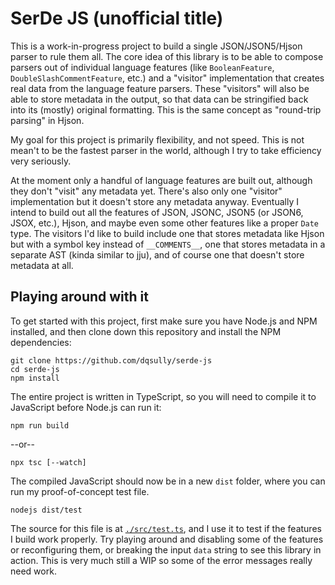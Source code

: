 # SerDe JS (unofficial title)
This is a work-in-progress project to build a single JSON/JSON5/Hjson parser to rule them all. The core idea of this library is to be able to compose parsers out of individual language features (like `BooleanFeature`, `DoubleSlashCommentFeature`, etc.) and a "visitor" implementation that creates real data from the language feature parsers. These "visitors" will also be able to store metadata in the output, so that data can be stringified back into its (mostly) original formatting. This is the same concept as "round-trip parsing" in Hjson.

My goal for this project is primarily flexibility, and not speed. This is not mean't to be the fastest parser in the world, although I try to take efficiency very seriously.

At the moment only a handful of language features are built out, although they don't "visit" any metadata yet. There's also only one "visitor" implementation but it doesn't store any metadata anyway. Eventually I intend to build out all the features of JSON, JSONC, JSON5 (or JSON6, JSOX, etc.), Hjson, and maybe even some other features like a proper `Date` type. The visitors I'd like to build include one that stores metadata like Hjson but with a symbol key instead of `__COMMENTS__`, one that stores metadata in a separate AST (kinda similar to jju), and of course one that doesn't store metadata at all.

## Playing around with it
To get started with this project, first make sure you have Node.js and NPM installed, and then clone down this repository and install the NPM dependencies:
```
git clone https://github.com/dqsully/serde-js
cd serde-js
npm install
```

The entire project is written in TypeScript, so you will need to compile it to JavaScript before Node.js can run it:
```
npm run build
```
--or--
```
npx tsc [--watch]
```

The compiled JavaScript should now be in a new `dist` folder, where you can run my proof-of-concept test file.
```
nodejs dist/test
```

The source for this file is at [`./src/test.ts`](./src/test.ts), and I use it to test if the features I build work properly. Try playing around and disabling some of the features or reconfiguring them, or breaking the input `data` string to see this library in action. This is very much still a WIP so some of the error messages really need work.
